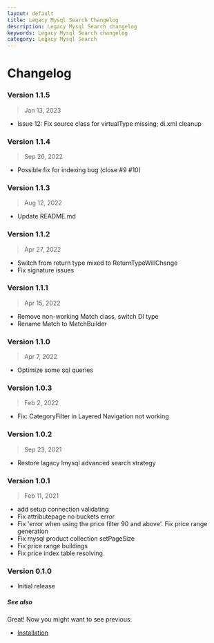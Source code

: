 ```yaml
---
layout: default
title: Legacy Mysql Search Changelog
description: Legacy Mysql Search changelog
keywords: Legacy Mysql Search changelog
category: Legacy Mysql Search
---
```


# Changelog

### Version 1.1.5

> Jan 13, 2023

 - Issue 12: Fix source class for virtualType missing; di.xml cleanup

### Version 1.1.4

> Sep 26, 2022

 - Possible fix for indexing bug (close #9 #10)

### Version 1.1.3

> Aug 12, 2022

 - Update README.md


### Version 1.1.2

> Apr 27, 2022

 -  Switch from return type mixed to ReturnTypeWillChange
 -  Fix signature issues

### Version 1.1.1

> Apr 15, 2022

 -  Remove non-working Match class, switch DI type
 -  Rename Match to MatchBuilder

### Version 1.1.0

> Apr 7, 2022

 -  Optimize some sql queries

### Version 1.0.3

> Feb 2, 2022

 -  Fix: CategoryFilter in Layered Navigation not working

### Version 1.0.2

>  Sep 23, 2021

 - Restore lagacy lmysql advanced search strategy

### Version 1.0.1

>  Feb 11, 2021

 - add setup connection validating
 - Fix attributepage no buckets error
 - Fix 'error when using the price filter 90 and above'. Fix price range generation
 - Fix mysql product collection setPageSize
 - Fix price range buildings
 - Fix price index table resolving

### Version 0.1.0

 - Initial release


##### See also

Great! Now you might want to see previous:

 - [Installation](/m2/extensions/search-mysql-legacy/installation/)
